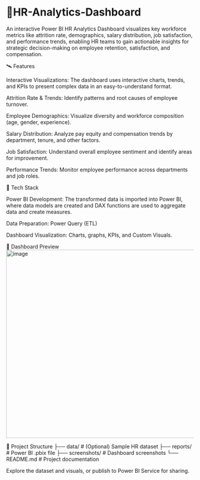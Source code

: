 # 📶HR-Analytics-Dashboard

An interactive Power BI HR Analytics Dashboard visualizes key workforce metrics like attrition rate, demographics, salary distribution, job satisfaction, and performance trends, enabling HR teams to gain actionable insights for strategic decision-making on employee retention, satisfaction, and compensation.

🛰️ Features

Interactive Visualizations: The dashboard uses interactive charts, trends, and KPIs to present complex data in an easy-to-understand format.

Attrition Rate & Trends: Identify patterns and root causes of employee turnover.

Employee Demographics: Visualize diversity and workforce composition (age, gender, experience).

Salary Distribution: Analyze pay equity and compensation trends by department, tenure, and other factors.

Job Satisfaction: Understand overall employee sentiment and identify areas for improvement.

Performance Trends: Monitor employee performance across departments and job roles.

🚀 Tech Stack

Power BI Development: The transformed data is imported into Power BI, where data models are created and DAX functions are used to aggregate data and create measures.

Data Preparation: Power Query (ETL)

Dashboard Visualization: Charts, graphs, KPIs, and Custom Visuals.

📸 Dashboard Preview
<img width="899" height="504" alt="image" src="https://github.com/user-attachments/assets/52455986-af69-468c-9957-df181ac68436" />


📁 Project Structure
├── data/              # (Optional) Sample HR dataset
├── reports/           # Power BI .pbix file
├── screenshots/       # Dashboard screenshots
└── README.md          # Project documentation

Explore the dataset and visuals, or publish to Power BI Service for sharing.

